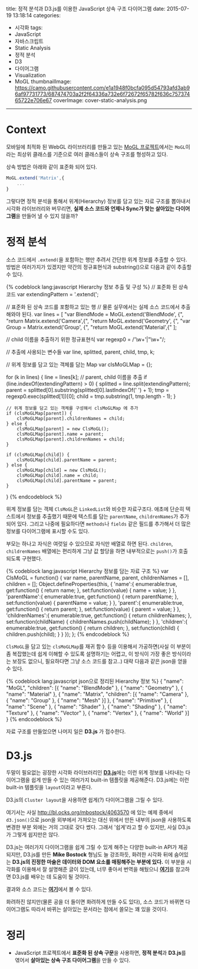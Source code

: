 title: 정적 분석과 D3.js를 이용한 JavaScript 상속 구조 다이어그램
date: 2015-07-19 13:18:14
categories:
  - 시각화
tags:
  - JavaScript
  - 자바스크립트
  - Static Analysis
  - 정적 분석
  - D3
  - 다이어그램
  - Visualization
  - MoGL
thumbnailImage: https://camo.githubusercontent.com/e1a1948f0bcfa095d54793afd3ab96af97731773/687474703a2f2f64336a732e6f72672f65782f636c75737465722e706e67
coverImage: cover-static-analysis.png
---
# Context

모바일에 최적화 된 WebGL 라이브러리를 만들고 있는 [MoGL 프로젝트](https://github.com/projectBS/MoGL)에서는 `MoGL`이라는 최상위 클래스를 기준으로 여러 클래스들이 상속 구조를 형성하고 있다.

상속 방법은 아래와 같이 표준화 되어 있다.

```javascript
MoGL.extend('Matrix',{
    ...
}
```

그렇다면 정적 분석을 통해서 위계(Hierarchy) 정보를 담고 있는 자료 구조를 뽑아내서 시각화 라이브러리와 버무리면, **실제 소스 코드와 언제나 Sync가 맞는 살아있는 다이어그램**을 만들어 낼 수 있지 않을까?

# 정적 분석

소스 코드에서 `.extend(`을 포함하는 행만 추려서 간단한 위계 정보를 추출할 수 있다.
방법은 여러가지가 있겠지만 약간의 정규표현식과 substring()으로 다음과 같이 추출할 수 있다.

{% codeblock lang:javascript Hierarchy 정보 추출 및 구성 %}
// 표준화 된 상속 코드
var extendingPattern = '.extend(';

// 표준화 된 상속 코드를 포함하고 있는 행
// 물론 실무에서는 실제 소스 코드에서 추출해와야 된다.
var lines = [
    "var BlendMode = MoGL.extend('BlendMode', {",
    "return Matrix.extend('Camera',{",
    "return MoGL.extend('Geometry', {",
    "var Group = Matrix.extend('Group', {",
    "return MoGL.extend('Material',{"
];

// child 이름을 추출하기 위한 정규표현식
var regexp0 = /'\w+'|"\w+"/;

// 추출에 사용되는 변수들
var line, splitted, parent, child, tmp, k;

// 위계 정보를 담고 있는 객체를 담는 Map
var clsMoGLMap = {};

for (k in lines) {
    line = lines[k];
    // parent, child 이름을 추출
    if (line.indexOf(extendingPattern) > 0) {
        splitted = line.split(extendingPattern);
        parent = splitted[0].substring(splitted[0].lastIndexOf(' ') + 1);
        tmp = regexp0.exec(splitted[1])[0];
        child = tmp.substring(1, tmp.length - 1);
    }

    // 위계 정보를 담고 있는 객체를 구성해서 clsMoGLMap 에 추가
    if (clsMoGLMap[parent]) {
        clsMoGLMap[parent].childrenNames = child;
    } else {
        clsMoGLMap[parent] = new ClsMoGL();
        clsMoGLMap[parent].name = parent;
        clsMoGLMap[parent].childrenNames = child;
    }

    if (clsMoGLMap[child]) {
        clsMoGLMap[child].parentName = parent;
    } else {
        clsMoGLMap[child] = new ClsMoGL();
        clsMoGLMap[child].name = child;
        clsMoGLMap[child].parentName = parent;
    }

}
{% endcodeblock %}

위계 정보를 담는 객체 `ClsMoGL`은 `LinkedList`와 비슷한 자료구조다. 애초에 단순히 텍스트에서 정보를 추출했기 때문에 텍스트를 담는 `parentName`, `childrenNames`가 추가되어 있다. 그리고 나중에 필요하다면 `methods`나 `fields` 같은 필드를 추가해서 더 많은 정보를 다이어그램에 표시할 수도 있다.

부모는 하나고 자식은 여럿일 수 있으므로 자식만 배열로 하면 된다. `children`, `childrenNames` 배열에는 편리하게 그냥 값 할당을 하면 내부적으로는 `push()`가 호출되도록 구현했다.

{% codeblock lang:javascript Hierarchy 정보를 담는 자료 구조 %}
var ClsMoGL = function() {
    var name, parentName, parent, childrenNames = [], children = [];
    Object.defineProperties(this, {
        'name':{
            enumerable:true,
            get:function() {
                return name;
            },
            set:function(value) {
                name = value;
            }
        },
        'parentName':{
            enumerable:true,
            get:function() {
                return parentName;
            },
            set:function(value) {
                parentName = value;
            }
        },
        'parent':{
            enumerable:true,
            get:function() {
                return parent;
            },
            set:function(value) {
                parent = value;
            }
        },
        'childrenNames':{
            enumerable:true,
            get:function() {
                return childrenNames;
            },
            set:function(childName) {
                childrenNames.push(childName);
            }
        },
        'children':{
            enumerable:true,
            get:function() {
                return children;
            },
            set:function(child) {
                children.push(child);
            }
        }
    });
};
{% endcodeblock %}


`ClsMoGL`을 담고 있는 `clsMoGLMap`를 재귀 함수 등을 이용해서 가공하면(사실 이 부분이 좀 복잡했는데 쉽게 이해할 수 있도록 설명하기는 어렵고, 이 방식이 가장 좋은 방식이라는 보장도 없으니, 필요하다면 그냥 소스 코드를 참고..) 대략 다음과 같은 json을 얻을 수 있다.

{% codeblock lang:javascript json으로 정리된 Hierarchy 정보 %}
{
    "name": "MoGL",
    "children": [{
        "name": "BlendMode"
    }, {
        "name": "Geometry"
    }, {
        "name": "Material"
    }, {
        "name": "Matrix",
        "children": [{
            "name": "Camera"
        }, {
            "name": "Group"
        }, {
            "name": "Mesh"
        }]
    }, {
        "name": "Primitive"
    }, {
        "name": "Scene"
    }, {
        "name": "Shader"
    }, {
        "name": "Shading"
    }, {
        "name": "Texture"
    }, {
        "name": "Vector"
    }, {
        "name": "Vertex"
    }, {
        "name": "World"
    }]
}
{% endcodeblock %}

자료 구조를 만들었으면 나머지 일은 **D3.js** 가 접수한다.


# D3.js

두말이 필요없는 굉장한 시각화 라이브러리인 [**D3.js**](https://github.com/mbostock/d3/wiki/Gallery)에는 이런 위계 정보를 나타내는 다이어그램을 쉽게 만들 수 있는 여러가지 built-in 템플릿을 제공해준다. D3.js에는 이런 built-in 템플릿을 `layout`이라고 부른다.

D3.js의 `Cluster layout`을 사용하면 쉽게(?) 다이어그램을 그릴 수 있다.

여기서는 사실 http://bl.ocks.org/mbostock/4063570 에 있는 예제 중에서 `d3.json()`으로 json을 외부에서 가져오는 대신 위에서 만든 내부의 json을 사용하도록 변경한 부분 외에는 거의 그대로 갖다 썼다. 그래서 '쉽게'라고 할 수 있지만, 사실 D3.js가 그렇게 쉽지만은 않다.

D3.js는 여러가지 다이어그램을 쉽게 그릴 수 있게 해주는 다양한 built-in API가 제공되지만, D3.js를 만든 **Mike Bostock** 형님도 늘 강조하듯, 화려한 시각화 뒤에 숨어있는 **D3.js의 진정한 마술은 데이터와 DOM 요소를 매핑해주는 부분에 있다.** 이 부분을 시각화를 이용해서 잘 설명해준 글이 있는데, 너무 좋아서 번역을 해뒀으니 [**여기**](http://hanmomhanda.github.io/Docs/d3/How-Selections-Work.html)를 참고하면 D3.js를 배우는 데 도움이 될 것이다.

결과와 소스 코드는 [**여기**](http://projectbs.github.io/MoGL/lab/diagram/index.html)에서 볼 수 있다.

화려하진 않지만(물론 공을 더 들이면 화려하게 만들 수도 있다), 소스 코드가 바뀌면 다이어그램도 따라서 바뀌는 살아있는 문서라는 점에서 쓸모는 꽤 있을 것이다.


# 정리

- JavaScript 프로젝트에서 **표준화 된 상속 구문**을 사용하면, **정적 분석**과 **D3.js**를 엮어서 **살아있는 상속 구조 다이어그램**을 만들 수 있다.
